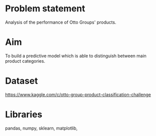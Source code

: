 # Problem statement <br>

Analysis of the performance of Otto Groups' products. 

# Aim <br>

To build a predictive model which is able to distinguish between main product categories.

# Dataset <br>

https://www.kaggle.com/c/otto-group-product-classification-challenge

# Libraries <br>

pandas, numpy, sklearn, matplotlib, 
